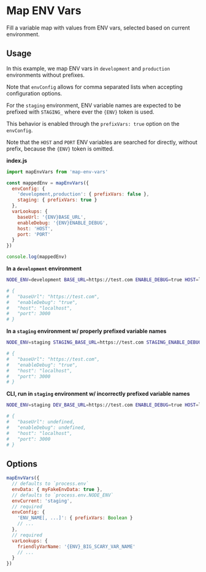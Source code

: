 # Map ENV Vars

Fill a variable map with values from ENV vars, selected based on current environment.

## Usage

In this example, we map ENV vars in `development` and `production` environments without prefixes.

Note that `envConfig` allows for comma separated lists when accepting configuration options.

For the `staging` environment, ENV variable names are expected to be prefixed with `STAGING_` where ever the `{ENV}` token is used.

This behavior is enabled through the `prefixVars: true` option on the `envConfig`.

Note that the `HOST` and `PORT` ENV variables are searched for directly, without prefix, because the `{ENV}` token is omitted.

**index.js**

```js
import mapEnvVars from 'map-env-vars'

const mappedEnv = mapEnvVars({
  envConfig: {
    'development,production': { prefixVars: false },
    staging: { prefixVars: true }
  },
  varLookups: {
    baseUrl: '{ENV}BASE_URL',
    enableDebug: '{ENV}ENABLE_DEBUG',
    host: 'HOST',
    port: 'PORT'
  }
})

console.log(mappedEnv)
```

**In a `development` environment**

```bash
NODE_ENV=development BASE_URL=https://test.com ENABLE_DEBUG=true HOST=localhost PORT=3000 node index.js

# {
#   "baseUrl": "https://test.com",
#   "enableDebug": "true",
#   "host": "localhost",
#   "port": 3000
# }
```

**In a `staging` environment w/ properly prefixed variable names**

```bash
NODE_ENV=staging STAGING_BASE_URL=https://test.com STAGING_ENABLE_DEBUG=true HOST=localhost PORT=3000 node index.js

# {
#   "baseUrl": "https://test.com",
#   "enableDebug": "true",
#   "host": "localhost",
#   "port": 3000
# }
```

**CLI, run in `staging` environment w/ incorrectly prefixed variable names**

```bash
NODE_ENV=staging DEV_BASE_URL=https://test.com ENABLE_DEBUG=true HOST=localhost PORT=3000 node index.js

# {
#   "baseUrl": undefined,
#   "enableDebug": undefined,
#   "host": "localhost",
#   "port": 3000
# }
```

## Options

```js
mapEnvVars({
  // defaults to `process.env`
  envData: { myFakeEnvData: true },
  // defaults to `process.env.NODE_ENV`
  envCurrent: 'staging',
  // required
  envConfig: {
    'ENV_NAME[, ...]': { prefixVars: Boolean }
    // ...
  },
  // required
  varLookups: {
    friendlyVarName: '{ENV}_BIG_SCARY_VAR_NAME'
    // ...
  }
})
```
